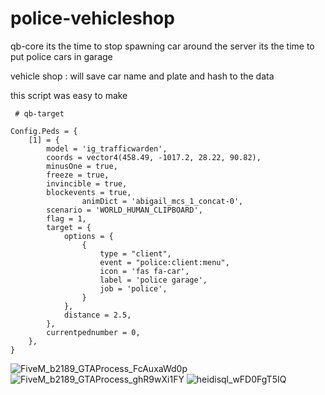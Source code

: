 # police-vehicleshop
qb-core
its the time to stop spawning car around the server its the time to put police cars in garage 

vehicle shop : will save car name and plate and hash to the data 

this script was easy to make

```
 # qb-target

```
```
Config.Peds = {
	[1] = {
		model = 'ig_trafficwarden',
		coords = vector4(458.49, -1017.2, 28.22, 90.82),
		minusOne = true,
		freeze = true,
		invincible = true,
		blockevents = true,
                animDict = 'abigail_mcs_1_concat-0',
		scenario = 'WORLD_HUMAN_CLIPBOARD',
		flag = 1,
		target = {
			options = {
				{
					type = "client",
					event = "police:client:menu",
					icon = 'fas fa-car',
					label = 'police garage',
					job = 'police',
				}
			},
			distance = 2.5,
		},
		currentpednumber = 0,
	},
}
```

![FiveM_b2189_GTAProcess_FcAuxaWd0p](https://user-images.githubusercontent.com/89742984/150177405-825a9225-ee5e-42a0-9101-f4a5e4fefd13.png)
![FiveM_b2189_GTAProcess_ghR9wXi1FY](https://user-images.githubusercontent.com/89742984/150177428-bd08975c-bf18-43e2-90e3-2e6bb44cbd2f.jpg)
![heidisql_wFD0FgT5IQ](https://user-images.githubusercontent.com/89742984/150177467-56b32ce8-3834-4278-be41-7a8b3915c1a9.png)







